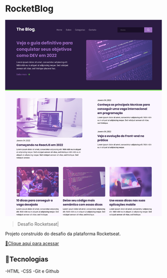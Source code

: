# RocketBlog

![preview](./.github/preview.png)

> Desafio Rocketseat|

Projeto construído do desafio da plataforma Rocketseat.

[🔗Clique aqui para acessar](https://pedrosantiagodev.github.io/desafios-rocketblog/)

## 🚀Tecnologias

-HTML
-CSS
-Git e Github

